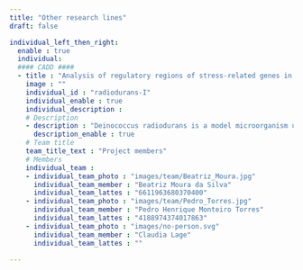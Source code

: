 ```yaml
---
title: "Other research lines"
draft: false

individual_left_then_right:
  enable : true
  individual:
  #### CADD ####
  - title : "Analysis of regulatory regions of stress-related genes in Deinococcus Radiodurans bacteria - Proteômica Estrutural"
    image : ""
    individual_id : "radiodurans-I"
    individual_enable : true
    individual_description :
    # Description
    - description : "Deinococcus radiodurans is a model microorganism used for DNA repair and anti-oxidation studies because of its extraordinary tolerance to ionizing radiation and other DNA-damaging agents. Several transcriptome analyzes revealed that hundreds of genes are induced and that many other genes are repressed during the recovery of D.radiodurans after irradiation, suggesting that gene regulation is of great importance for the extreme resistance of this microorganism to ionizing radiation. And some of these transcriptome analyzes performed in response to these stresses showed transcribed genes attributed to proteins of undefined (hypothetical) functions, some of which were identified and predicted by molecular modeling by former student Ricardo Zapalla's master's research work in 2017 . In order to proceed with the research, and with the help of computational biology tools, in this work we focus on the contextualization of the possible biological roles of these genes (found in the previous study) by the genetic analysis of the promoter sequences, performing a comparison with sequences conserved in other Gram-positive bacteria and extremophiles, in search of regions responsive to different Sigma regulatory factors of RNA polymerase. And with these analyses, the characterizations of regulatory sequences for different stimuli or stresses may give us clues about possibly new functions in the biology of extremophiles, also with the possibility of discovering functions with potential biotechnological applications."
      description_enable : true
    # Team title
    team_title_text : "Project members"
    # Members
    individual_team :
    - individual_team_photo : "images/team/Beatriz_Moura.jpg"
      individual_team_member : "Beatriz Moura da Silva"
      individual_team_lattes : "6611963680370400"
    - individual_team_photo : "images/team/Pedro_Torres.jpg"
      individual_team_member : "Pedro Henrique Monteiro Torres"
      individual_team_lattes : "4188974374017863"
    - individual_team_photo : "images/no-person.svg"
      individual_team_member : "Claudia Lage"
      individual_team_lattes : ""

---
```



